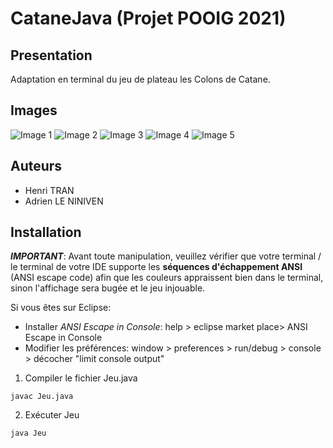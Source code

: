 # CataneJava (Projet POOIG 2021)

## Presentation
Adaptation en terminal du jeu de plateau les Colons de Catane.

## Images

![Image 1](MarkdownFiles/image1.jpg)
![Image 2](MarkdownFiles/image2.jpg)
![Image 3](MarkdownFiles/image3.jpg)
![Image 4](MarkdownFiles/image4.jpg)
![Image 5](MarkdownFiles/image5.jpg)

## Auteurs
- Henri TRAN
- Adrien LE NINIVEN

## Installation
***IMPORTANT***: Avant toute manipulation, veuillez vérifier que votre terminal / le terminal de votre IDE supporte les **séquences d'échappement ANSI** (ANSI escape code)
afin que les couleurs appraissent bien dans le terminal, sinon l'affichage sera bugée et le jeu injouable.

Si vous êtes sur Eclipse: 
- Installer *ANSI Escape in Console*: help > eclipse market place> ANSI Escape in Console
- Modifier les préférences: window > preferences > run/debug > console > décocher "limit console output"

1. Compiler le fichier Jeu.java
```
javac Jeu.java
```
2. Exécuter Jeu
```
java Jeu
```
